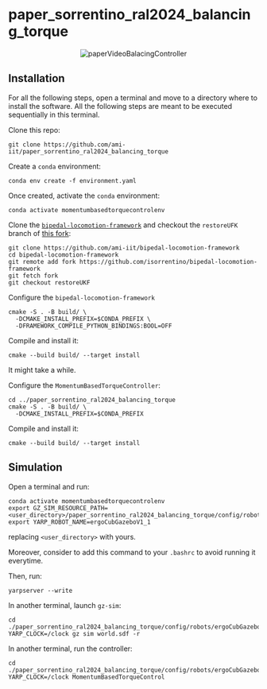 # paper_sorrentino_ral2024_balancing_torque

<p align="center">
  <img src="https://github.com/user-attachments/assets/65f5d3d6-583b-4c6f-9c37-e4b026beec6e" alt="paperVideoBalacingController">
</p>

## Installation

For all the following steps, open a terminal and move to a directory where to install the software.
All the following steps are meant to be executed sequentially in this terminal.


Clone this repo:

```
git clone https://github.com/ami-iit/paper_sorrentino_ral2024_balancing_torque
```

Create a `conda` environment:

```
conda env create -f environment.yaml
```

Once created, activate the `conda` environment:

```
conda activate momentumbasedtorquecontrolenv
```

Clone the [`bipedal-locomotion-framework`](https://github.com/ami-iit/bipedal-locomotion-framework) and checkout the `restoreUFK` branch of [this fork](https://github.com/isorrentino/bipedal-locomotion-framework):

```
git clone https://github.com/ami-iit/bipedal-locomotion-framework
cd bipedal-locomotion-framework
git remote add fork https://github.com/isorrentino/bipedal-locomotion-framework
git fetch fork
git checkout restoreUKF
```

Configure the `bipedal-locomotion-framework`

```
cmake -S . -B build/ \
  -DCMAKE_INSTALL_PREFIX=$CONDA_PREFIX \
  -DFRAMEWORK_COMPILE_PYTHON_BINDINGS:BOOL=OFF
```

Compile and install it:

```
cmake --build build/ --target install
```

It might take a while.

Configure the `MomentumBasedTorqueController`:

```
cd ../paper_sorrentino_ral2024_balancing_torque
cmake -S . -B build/ \
  -DCMAKE_INSTALL_PREFIX=$CONDA_PREFIX 
```

Compile and install it:

```
cmake --build build/ --target install
```

## Simulation

Open a terminal and run:

```
conda activate momentumbasedtorquecontrolenv 
export GZ_SIM_RESOURCE_PATH=<user_directory>/paper_sorrentino_ral2024_balancing_torque/config/robots/ergoCubGazeboV1_1/:$GZ_SIM_RESOURCE_PATH
export YARP_ROBOT_NAME=ergoCubGazeboV1_1
```

replacing `<user_directory>` with yours.

Moreover, consider to add this command to your `.bashrc` to avoid running it everytime.

Then, run:

```
yarpserver --write
```

In another terminal, launch `gz-sim`:

```
cd ./paper_sorrentino_ral2024_balancing_torque/config/robots/ergoCubGazeboV1_1/world
YARP_CLOCK=/clock gz sim world.sdf -r
```

In another terminal, run the controller:

```
cd ./paper_sorrentino_ral2024_balancing_torque/config/robots/ergoCubGazeboV1_1
YARP_CLOCK=/clock MomentumBasedTorqueControl
```
